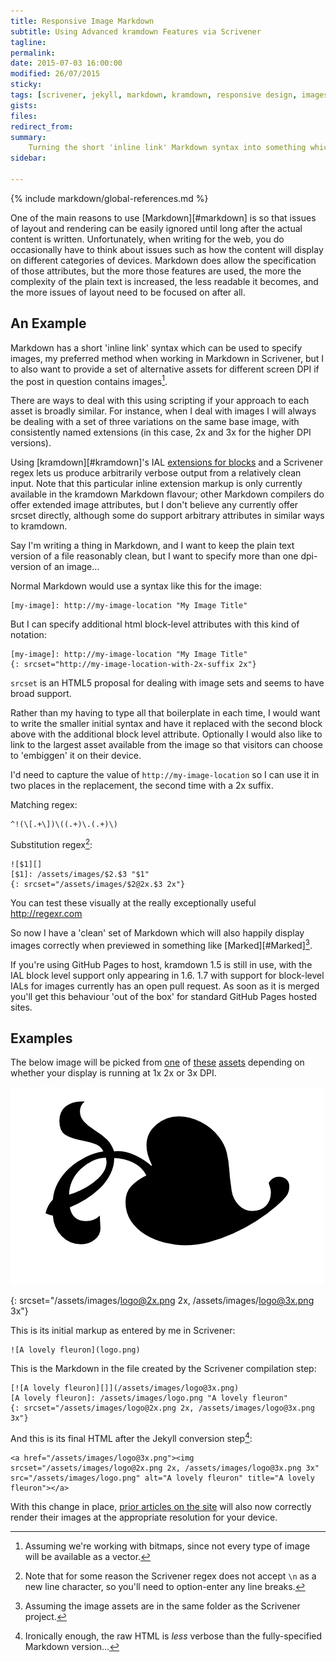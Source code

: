```yaml
---
title: Responsive Image Markdown
subtitle: Using Advanced kramdown Features via Scrivener
tagline: 
permalink: 
date: 2015-07-03 16:00:00
modified: 26/07/2015
sticky: 
tags: [scrivener, jekyll, markdown, kramdown, responsive design, images]
gists: 
files: 
redirect_from: 
summary:
    Turning the short 'inline link' Markdown syntax into something which can support HTML5 srcset output, without changing the content markup.
sidebar:
    
---
```

{% include markdown/global-references.md %}

One of the main reasons to use [Markdown][#markdown] is so that issues of layout and rendering can be easily ignored until long after the actual content is written. Unfortunately, when writing for the web, you do occasionally have to think about issues such as how the content will display on different categories of devices. Markdown does allow the specification of those attributes, but the more those features are used, the more the complexity of the plain text is increased, the less readable it becomes, and the more issues of layout need to be focused on after all.

## An Example

Markdown has a short 'inline link' syntax which can be used to specify images, my preferred method when working in Markdown in Scrivener, but I to also want to provide a set of alternative assets for different screen DPI if the post in question contains images[^fn1].

There are ways to deal with this using scripting if your approach to each asset is broadly similar. For instance, when I deal with images I will always be dealing with a set of three variations on the same base image, with consistently named extensions (in this case, 2x and 3x for the higher DPI versions). 

Using [kramdown][#kramdown]'s IAL [extensions for blocks](http://kramdown.gettalong.org/syntax.html#block-ials) and a Scrivener regex lets us produce arbitrarily verbose output from a relatively clean input. Note that this particular inline extension markup is only currently available in the kramdown Markdown flavour; other Markdown compilers do offer extended image attributes, but I don't believe any currently offer srcset directly, although some do support arbitrary attributes in similar ways to kramdown.

Say I'm writing a thing in Markdown, and I want to keep the plain text version of a file reasonably clean, but I want to specify more than one dpi-version of an image...

Normal Markdown would use a syntax like this for the image:

	[my-image]: http://my-image-location "My Image Title"

But I can specify additional html block-level attributes with this kind of notation:

	[my-image]: http://my-image-location "My Image Title"
	{: srcset="http://my-image-location-with-2x-suffix 2x"}

`srcset` is an HTML5 proposal for dealing with image sets and seems to have broad support.

Rather than my having to type all that boilerplate in each time, I would want to write the smaller initial syntax and have it replaced with the second block above with the additional block level attribute. Optionally I would also like to link to the largest asset available from the image so that visitors can choose to 'embiggen' it on their device.

I'd need to capture the value of `http://my-image-location` so I can use it in two places in the replacement, the second time with a 2x suffix.

Matching regex:

	^!(\[.+\])\((.+)\.(.+)\)

Substitution regex[^fn2]:

	![$1][]
	[$1]: /assets/images/$2.$3 "$1"
	{: srcset="/assets/images/$2@2x.$3 2x"}

You can test these visually at the really exceptionally useful http://regexr.com 

So now I have a 'clean' set of Markdown which will also happily display images correctly when previewed in something like [Marked][#Marked][^fn3].

If you're using GitHub Pages to host, kramdown 1.5 is still in use, with the IAL block level support only appearing in 1.6. 1.7 with support for block-level IALs for images currently has an open pull request. As soon as it is merged you'll get this behaviour 'out of the box' for standard GitHub Pages hosted sites.

## Examples

The below image will be picked from [one](/assets/images/logo.png) of [these](/assets/images/logo@2x.png) [assets](/assets/images/logo@3x.png) depending on whether your display is running at 1x 2x or 3x DPI.

[![A lovely fleuron][]](/assets/images/logo@3x.png)

[A lovely fleuron]: /assets/images/logo.png "A lovely fleuron"
{: srcset="/assets/images/logo@2x.png 2x, /assets/images/logo@3x.png 3x"}

This is its initial markup as entered by me in Scrivener:

	![A lovely fleuron](logo.png)

This is the Markdown in the file created by the Scrivener compilation step:

	[![A lovely fleuron][]](/assets/images/logo@3x.png)
	[A lovely fleuron]: /assets/images/logo.png "A lovely fleuron"
	{: srcset="/assets/images/logo@2x.png 2x, /assets/images/logo@3x.png 3x"}

And this is its final HTML after the Jekyll conversion step[^fn4]:

	<a href="/assets/images/logo@3x.png"><img srcset="/assets/images/logo@2x.png 2x, /assets/images/logo@3x.png 3x" src="/assets/images/logo.png" alt="A lovely fleuron" title="A lovely fleuron"></a>

With this change in place, [prior articles on the site](/technology/static-generation/) will also now correctly render their images at the appropriate resolution for your device.

[^fn1]: Assuming we're working with bitmaps, since not every type of image will be available as a vector.

[^fn2]: Note that for some reason the Scrivener regex does not accept `\n` as a new line character, so you'll need to option-enter any line breaks.

[^fn3]: Assuming the image assets are in the same folder as the Scrivener project.

[^fn4]: Ironically enough, the raw HTML is *less* verbose than the fully-specified Markdown version...
